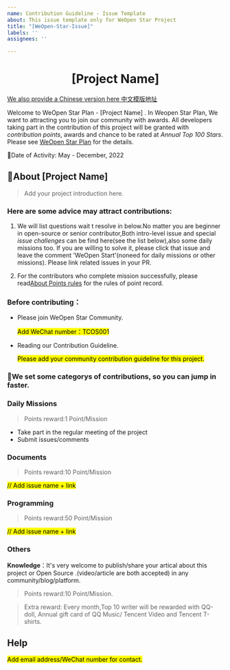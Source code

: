 ```yaml
---
name: Contribution Guideline - Issue Template
about: This issue template only for WeOpen Star Project
title: "[WeOpen-Star-Issue]"
labels: ''
assignees: ''

---
```


# <center>[Project Name] </center>
[We also provide a Chinese version here 中文模版地址](https://github.com/weopenprojects/WeOpen-Star/issues/new?assignees=&labels=help+wanted&template=------issue----.md&title=%5BWeOpen-Star-Issue%5D)

Welcome to WeOpen Star Plan - [Project Name] . In Weopen Star Plan, We want to attracting you to join our community with awards. All developers taking part in the contribution of this project will be granted with *contribution points*, awards and chance to be rated at *Annual Top 100 Stars*. Please see [WeOpen Star Plan](https://github.com/weopenprojects/WeOpen-Star) for the details.

📅Date of Activity: May - December, 2022

## 🌟About [Project Name]
> Add your project introduction here.

### **Here are some advice may attract contributions:**
1. We will list questions wait t resolve in below.No matter you are beginner in open-source or senior contributor,Both intro-level issue and special *issue challenges* can be find here(see the list below),also some daily missions too. If you are willing to solve it, please click that issue and leave the comment 'WeOpen Start'(noneed for daily missions or other missions). Please link related issues in your PR. 

2. For the contributors who complete mission successfully, please read[About Points rules](https://github.com/weopenprojects/WeOpen-Star/tree/main/Contributors/Points_rules) for the rules of point record.


### **Before contributing：**
- Please join WeOpen Star Community.

     <span style="background:yellow;color:#000">Add WeChat number：TCOS001</span>
- Reading our Contribution Guideline.
        
    <span style="background:yellow;color:#000"> Please add your community contribution guideline for this project.</span>


### 🌟We set some categorys of contributions, so you can jump in faster.

### **Daily Missions** 
> Points reward:1 Point/Mission
- Take part in the regular meeting of the project
- Submit issues/comments

### **Documents**
> Points reward:10 Point/Mission

<span style="color:#000;background:yellow">// Add issue name + link</span>

### **Programming**
> Points reward:50 Point/Mission

<span style="color:#000;background:yellow">// Add issue name + link</span>

### **Others**
**Knowledge**：It's very welcome to publish/share your artical about this project or Open Source  .(video/article are both accepted) in any community/blog/platform.

> Points reward:10 Point/Mission.

> Extra reward: Every month,Top 10 writer will be rewarded with QQ-doll, Annual gift card of QQ Music/ Tencent Video and Tencent T-shirts.

## **Help**

<span style="color:#000;background:yellow">Add email address/WeChat number for contact.</span>
